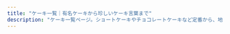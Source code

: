 ```yaml
---
title: "ケーキ一覧｜有名ケーキから珍しいケーキ言葉まで"
description: "ケーキ一覧ページ。ショートケーキやチョコレートケーキなど定番から、地域限定や珍しいマイナーなケーキまで網羅。それぞれのケーキ言葉や意味を調べられ、誕生日や記念日の贈り物選びに役立ちます。"
---
```


